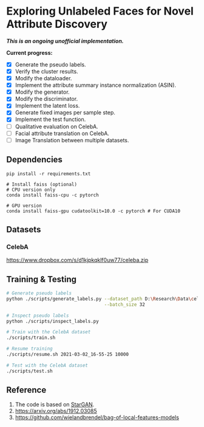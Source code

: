 # Exploring Unlabeled Faces for Novel Attribute Discovery

***This is an ongoing unofficial implementation.***

**Current progress:**
+ [x] Generate the pseudo labels.
+ [x] Verify the cluster results.
+ [x] Modify the dataloader.
+ [x] Implement the attribute summary instance normalization (ASIN).
+ [x] Modify the generator.
+ [x] Modify the discriminator.
+ [x] Implement the latent loss.
+ [x] Generate fixed images per sample step.
+ [x] Implement the test function.
+ [ ] Qualitative evaluation on CelebA.
+ [ ] Facial attribute translation on CelebA.
+ [ ] Image Translation between multiple datasets.

## Dependencies
```shell script
pip install -r requirements.txt

# Install faiss (optional)
# CPU version only
conda install faiss-cpu -c pytorch

# GPU version
conda install faiss-gpu cudatoolkit=10.0 -c pytorch # For CUDA10

```

## Datasets
### CelebA
https://www.dropbox.com/s/d1kjpkqklf0uw77/celeba.zip

## Training & Testing
```sh
# Generate pseudo labels
python ./scripts/generate_labels.py --dataset_path D:\Research\Data\celeba\images \
                                    --batch_size 32

# Inspect pseudo labels
python ./scripts/inspect_labels.py

# Train with the CelebA dataset
./scripts/train.sh

# Resume training
./scripts/resume.sh 2021-03-02_16-55-25 10000

# Test with the CelebA dataset
./scripts/test.sh
```


## Reference
1. The code is based on [StarGAN](https://github.com/yunjey/StarGAN).
2. https://arxiv.org/abs/1912.03085
3. https://github.com/wielandbrendel/bag-of-local-features-models